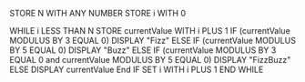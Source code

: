 STORE N WITH ANY NUMBER
STORE i WITH 0

WHILE i LESS THAN N 
  STORE currentValue WITH i PLUS 1
  IF (currentValue MODULUS BY 3 EQUAL 0)
     DISPLAY "Fizz"
  ELSE IF (currentValue MODULUS BY 5 EQUAL 0)
     DISPLAY "Buzz"
  ELSE IF (currentValue MODULUS BY 3 EQUAL 0 and currentValue MODULUS BY 5 EQUAL 0)
     DISPLAY "FizzBuzz"
  ELSE
     DISPLAY currentValue
  End IF
  SET i WITH i PLUS 1
END WHILE